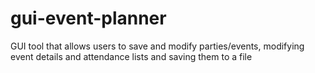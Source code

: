 # gui-event-planner
GUI tool that allows users to save and modify parties/events, modifying event details and attendance lists and saving them to a file
